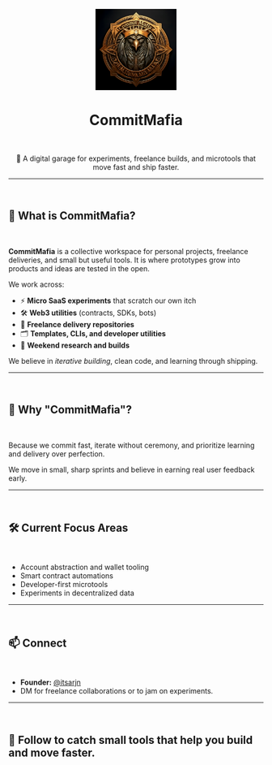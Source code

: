 <p align="center">
  <img src="https://github.com/CommitMafia/.github/blob/e19ca28388bb5b2b1f60337abe72ea957ca7c7e6/assets/CommitMafia.png" alt="CommitMafia Logo" width="160" />
</p>

<h1 align="center">CommitMafia</h1>

&nbsp;

<p align="center">
  🚀 A digital garage for experiments, freelance builds, and microtools that move fast and ship faster.
</p>

---

&nbsp;

## 🚩 What is CommitMafia?

&nbsp;

**CommitMafia** is a collective workspace for personal projects, freelance deliveries, and small but useful tools. It is where prototypes grow into products and ideas are tested in the open.

We work across:

- ⚡️ **Micro SaaS experiments** that scratch our own itch  
- 🛠️ **Web3 utilities** (contracts, SDKs, bots)  
- 🧩 **Freelance delivery repositories**  
- 🗂️ **Templates, CLIs, and developer utilities**  
- 🧪 **Weekend research and builds**  

We believe in *iterative building*, clean code, and learning through shipping.

---

&nbsp;

## 🧭 Why "CommitMafia"?

&nbsp;

Because we commit fast, iterate without ceremony, and prioritize learning and delivery over perfection.

We move in small, sharp sprints and believe in earning real user feedback early.

---

&nbsp;

## 🛠️ Current Focus Areas

&nbsp;

- Account abstraction and wallet tooling  
- Smart contract automations  
- Developer-first microtools  
- Experiments in decentralized data  

---

&nbsp;

## 📫 Connect

&nbsp;

- **Founder:** [@itsarjn](https://github.com/arjun-r34)  
- DM for freelance collaborations or to jam on experiments.  

---

&nbsp;

## 🚀 Follow to catch small tools that help you build and move faster.

&nbsp;
